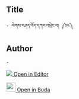 ## Title
	- ལེགས་བཤད་འོད་དཀར་འཕྲེང་བ། ༼༡༤༽

## Author
	- 



[<img src="https://img.icons8.com/color/25/000000/edit-property.png"> Open in Editor](http://editor.openpecha.org/P000557)

[<img width="25" src="https://library.bdrc.io/icons/BUDA-small.svg"> Open in Buda](https://library.bdrc.io/show/bdr:IE0OPP000557)
